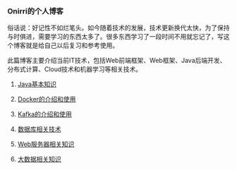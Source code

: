 ### Onirri的个人博客

​      俗话说：好记性不如烂笔头。如今随着技术的发展，技术更新换代太快，为了保持与时俱进，需要学习的东西太多了。很多东西学习了一段时间不用就忘记了，写这个博客就是给自己以后复习和参考使用。

​     此篇博客主要介绍当前IT技术，包括Web前端框架、Web框架、Java后端开发、分布式计算、Cloud技术和机器学习等相关技术。

1. [Java基本知识](/java/)
2. [Docker的介绍和使用](/docker/)
3. [Kafka的介绍和使用](/kafka/)
4. [数据库相关技术](/database/)
5. [Web服务器相关知识](/webserver/)

6. [大数据相关知识](/hadoop/)

